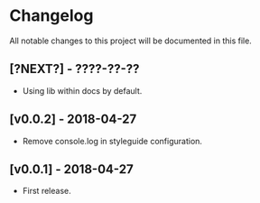 # Changelog

All notable changes to this project will be documented in this file.

## [?NEXT?] - ????-??-??

- Using lib within docs by default.

## [v0.0.2] - 2018-04-27

- Remove console.log in styleguide configuration.

## [v0.0.1] - 2018-04-27

- First release.
